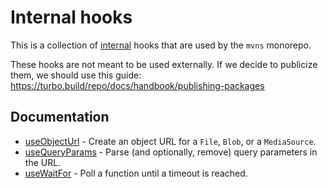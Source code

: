 # Internal hooks

This is a collection of [internal](https://turbo.build/repo/docs/handbook/sharing-code/internal-packages) hooks that are used by the `mvns` monorepo.

These hooks are not meant to be used externally. If we decide to publicize them, we should use this guide:
https://turbo.build/repo/docs/handbook/publishing-packages

## Documentation

- [useObjectUrl](docs/use-object-url.md) - Create an object URL for a `File`, `Blob`, or a `MediaSource`.
- [useQueryParams](docs/use-query-params.md) - Parse (and optionally, remove) query parameters in the URL.
- [useWaitFor](docs/use-wait-for.md) - Poll a function until a timeout is reached.
